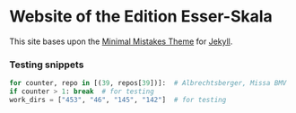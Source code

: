 # Website of the Edition Esser-Skala

This site bases upon the [Minimal Mistakes Theme](https://github.com/mmistakes) for [Jekyll](https://jekyllrb.com/).

### Testing snippets

```python
for counter, repo in [(39, repos[39])]:  # Albrechtsberger, Missa BMV
if counter > 1: break  # for testing
work_dirs = ["453", "46", "145", "142"]  # for testing
```
